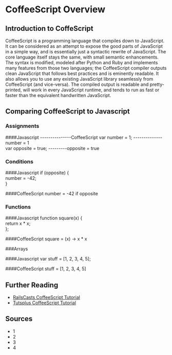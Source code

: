 # CoffeeScript Overview

## Introduction to CoffeScript
CoffeeScript is a programming language that compiles down to JavaScript. It can be considered as an attempt to expose the good parts of JavaScript in a simple way,
and is essentially just a syntactic rewrite of JavaScript. The core language itself stays the same, with small semantic enhancements. The syntax is modified, modeled after
Python and Ruby and implements many features from those two languages; the CoffeeScript compiler outputs clean JavaScript that follows best practices and is eminently
readable. It also allows you to use any existing JavaScript library seamlessly from CoffeeScript (and vice-versa).
The compiled output is readable and pretty-printed, will work in every JavaScript runtime, and tends to run as fast or faster than the equivalent handwritten JavaScript.

## Comparing CoffeeScript to Javascript
### Assignments

####Javascript ---------------CoffeeScript
var number = 1; --------------number = 1 <br>
var opposite = true; ---------opposite = true <br>

### Conditions

####Javascript
if (opposite) { <br>
  number = -42; <br>
} <br>

####CoffeeScript
number = -42 if opposite

### Functions

####Javascript
function square(x) { <br>
  return x * x; <br>
}; <br>

####CoffeeScript
square = (x) -> x * x

###Arrays

####Javascript
var stuff = [1, 2, 3, 4, 5];

####CoffeeScript
stuff = [1, 2, 3, 4, 5]

## Further Reading

* [RailsCasts CoffeeScript Tutorial](http://railscasts.com/episodes/267-coffeescript-basics)
* [Tutsplus CoffeeScript Tutorial](http://code.tutsplus.com/tutorials/rocking-out-with-coffeescript--net-17027)

## Sources

* 1
* 2
* 3
* 4
